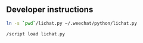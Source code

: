 ## Developer instructions
```sh
ln -s `pwd`/lichat.py ~/.weechat/python/lichat.py
```
```
/script load lichat.py
```

